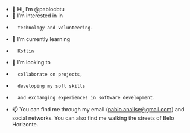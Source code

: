 - 👋 Hi, I’m @pablocbtu
- 👀 I’m interested in in 
-       technology and volunteering.
- 🌱 I’m currently learning
-       Kotlin
- 💞️ I’m looking to 
-       collaborate on projects, 
-       developing my soft skills 
-       and exchanging experiences in software development.
- 📫 You can find me through my email (pablo.analise@gmail.com) and social networks. You can also find me walking the streets of Belo Horizonte.

<!---
pablocbtu/pablocbtu is a ✨ special ✨ repository because its `README.md` (this file) appears on your GitHub profile.
You can click the Preview link to take a look at your changes.
--->
